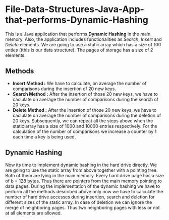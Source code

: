 # File-Data-Structures-Java-App-that-performs-Dynamic-Hashing
This is a Java application that performs **Dynamic Hashing** in the main memory. Also, the application includes functionalities as *Search*, *Insert* and *Delete* elements. We are going to use a static array which has a size of 100 enties (tthis is our data structure). The pages of storage has a size of 2 elements.
## Methods
* **Insert Method :** We have to calculate, on average the number of comparisons during the insertion of 20 new keys.
* **Search Method :** After the insertion of those 20 new keys, we have to caclulate on average the number of comparisons during the search of 20 keys.
* **Delete Method :** After the insertion of those 20 new keys, we have to caclulate on average the number of comparisons during the deletion of 20 keys.
Subsequently, we can repeat all the steps above when the static array has a size of 1000 and 10000 entries respectively. For the calculation of the number of comparisons we increase a counter by 1 each time a key is being used.
## Dynamic Hashing 
Now its time to implement dynamic hashing in the hard drive directly. We are going to use the static array from above together with a pointing tree. Both of them are lying in the main memory. Every hard drive page has a size of b = 128 bytes. Thus there are pointers from the main memory pointing to data pages. During the implementation of the dynamic hashing we have to perform all the methods described above only now we have to calculate the number of hard drive accesses during insertion, search and deletion for different sizes of the static array. In case of deletion we can ignore the merge of neighboring pages. Thus two neighboring pages with less or not at all elements are allowed.

